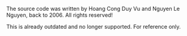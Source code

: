 The source code was written by Hoang Cong Duy Vu and Nguyen Le Nguyen, back to 2006. All rights reserved!

This is already outdated and no longer supported. For reference only.

